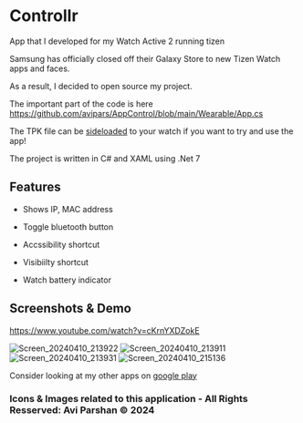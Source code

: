 # Controllr

App that I developed for my Watch Active 2 running tizen

Samsung has officially closed off their Galaxy Store to new Tizen Watch apps and faces.

As a result, I decided to open source my project.

The important part of the code is here https://github.com/avipars/AppControl/blob/main/Wearable/App.cs

The TPK file can be [sideloaded](https://github.com/avipars/AppControl/releases/download/last/release.tpk) to your watch if you want to try and use the app! 

The project is written in C# and XAML using .Net 7 


## Features

* Shows IP, MAC address 

* Toggle bluetooth button

* Accssibility shortcut

* Visibiilty shortcut

* Watch battery indicator

## Screenshots & Demo

https://www.youtube.com/watch?v=cKrnYXDZokE

![Screen_20240410_213922](https://github.com/avipars/Controllr/assets/5733247/1902a199-35f7-4470-8d1c-03dc163304e2)
![Screen_20240410_213911](https://github.com/avipars/Controllr/assets/5733247/ea3bc70b-4c34-475d-b83c-be72e8f5dad8)
![Screen_20240410_213931](https://github.com/avipars/Controllr/assets/5733247/4d972c11-b209-4243-9806-a35ad85ae82f)
![Screen_20240410_215136](https://github.com/avipars/Controllr/assets/5733247/9c540362-987f-4719-9102-a87364077110)


Consider looking at my other apps on [google play](https://play.google.com/store/apps/dev?id=7646777248290288031)

### Icons & Images related to this application - All Rights Resserved: Avi Parshan &copy; 2024
